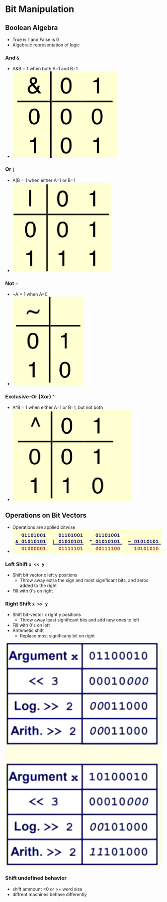# Bit Manipulation

## Boolean Algebra

- True is 1 and False is 0
- Algebraic representation of logic

### And `&`

- A&B = 1 when both A=1 and B=1
- ![alt text](../img/1/and.png)

### Or `|`

- A|B = 1 when either A=1 or B=1
- ![alt text](../img/1/or.png)

### Not `~`

- ~A = 1 when A=0
- ![alt text](../img/1/not.png)

### Exclusive-Or (Xor) `^`

- A^B = 1 when either A=1 or B=1, but not both
- ![alt text](../img/1/xor.png)

## Operations on Bit Vectors

- Operations are applied bitwise
- ![alt text](../img/1/bitwise.png)

### Left Shift `x << y`

- Shift bit vector x left y positions
    - Throw away extra the sign and most significant bits, and zeros added to the right
- Fill with 0's on right

### Right Shift `x >> y`

- Shift bit-vector x right y positions
    - Throw away least significant bits and add new ones to left
- Fill with 0's on left
- Arithmetic shift
    - Replace most significany bit on right

![alt text](../img/1/shifting.png)


### Shift undefined behavior
- shift ammount <0 or >= word size
-  diffrent machines behave differently
